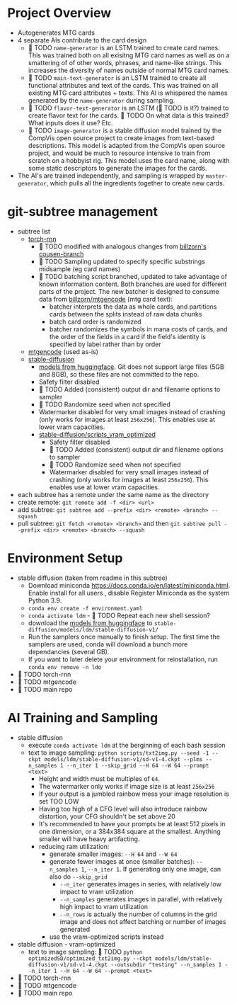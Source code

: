 # Project Overview
* Autogenerates MTG cards
* 4 separate AIs contribute to the card design
    * &#x1F534; TODO ```name-generator``` is an LSTM trained to create card names. This was trained both on all exisitng MTG card names as well as on a smattering of of other words, phrases, and name-like strings. This increases the diversity of names outside of normal MTG card names.
    * &#x1F534; TODO ```main-text-generator``` is an LSTM trained to create all functional attributes and text of the cards. This was trained on all existing MTG card attributes + texts. This AI is whispered the names generated by the ```name-generator``` during sampling.
    * &#x1F534; TODO ```flavor-text-generator``` is an LSTM (&#x1F534; TODO is it?) trained to create flavor text for the cards. &#x1F534; TODO On what data is this trained? What inputs does it use? Etc.
    * &#x1F534; TODO ```image-generator``` is a stable diffusion model trained by the CompVis open source project to create images from text-based descriptions. This model is adapted from the CompVis open source project, and would be much to resource intensive to train from scratch on a hobbyist rig. This model uses the card name, along with some static descriptors to generate the images for the cards.
* The AI's are trained independently, and sampling is wrapped by ```master-generator```, which pulls all the ingredients together to create new cards.


# git-subtree management
* subtree list
	* [torch-rnn](https://github.com/jcjohnson/torch-rnn)
	    * &#x1F534; TODO modified with analogous changes from [billzorn's cousen-branch](https://github.com/billzorn/mtg-rnn)
	    * &#x1F534; TODO Sampling updated to specify specific substrings midsample (eg card names)
	    * &#x1F534; TODO batching script branched, updated to take advantage of known information content. Both branches are used for different parts of the project. The new batcher is designed to consume data from [billzorn/mtgencode](https://github.com/billzorn/mtgencode) (mtg card text):
	        * batcher interprets the data as whole cards, and partitions cards between the splits instead of raw data chunks
	        * batch card order is randomized
	        * batcher randomizes the symbols in mana costs of cards, and the order of the fields in a card if the field's identity is specified by label rather than by order
	* [mtgencode](https://github.com/billzorn/mtgencode.git) (used as-is)
	* [stable-diffusion](https://github.com/CompVis/stable-diffusion.git)
	    * [models from huggingface](https://huggingface.co/CompVis/stable-diffusion-v-1-4-original). Git does not support large files (5GB and 8GB), so these files are not committed to the repo.
	    * Safety filter disabled
	    * &#x1F534; TODO Added (consistent) output dir and filename options to sampler
	    * &#x1F534; TODO Randomize seed when not specified
	    * Watermarker disabled for very small images instead of crashing (only works for images at least ```256x256```). This enables use at lower vram capacities.
		* [stable-diffusion/scripts_vram_optimized](https://github.com/basujindal/stable-diffusion.git)
		    * Safety filter disabled
		    * &#x1F534; TODO Added (consistent) output dir and filename options to sampler
		    * &#x1F534; TODO Randomize seed when not specified
		    * Watermarker disabled for very small images instead of crashing (only works for images at least ```256x256```). This enables use at lower vram capacities.
* each subtree has a remote under the same name as the directory
* create remote: ```git remote add -f <dir> <url>```
* add subtree: ```git subtree add --prefix <dir> <remote> <branch> --squash```
* pull subtree: ```git fetch <remote> <branch>``` and then ```git subtree pull --prefix <dir> <remote> <branch> --squash```


# Environment Setup
* stable diffusion (taken from readme in this subtree)
    * Download miniconda https://docs.conda.io/en/latest/miniconda.html. Enable install for all users , disable Register Miniconda as the system Python 3.9.
    * ```conda env create -f environment.yaml```
    * ```conda activate ldm``` - &#x1F534; TODO Repeat each new shell session?
    * download the [models from huggingface](https://huggingface.co/CompVis/stable-diffusion-v-1-4-original) to ```stable-diffusion/models/ldm/stable-diffusion-v1/```
    * Run the samplers once manually to finish setup. The first time the samplers are used, conda will download a bunch more dependancies (several GB).
    * If you want to later delete your environment for reinstallation, run ```conda env remove -n ldo```
* &#x1F534; TODO torch-rnn
* &#x1F534; TODO mtgencode
* &#x1F534; TODO main repo

# AI Training and Sampling
* stable diffusion
	* execute ```conda activate ldm``` at the berginning of each bash session
    * text to image sampling: ```python scripts/txt2img.py --seed -1 --ckpt models/ldm/stable-diffusion-v1/sd-v1-4.ckpt --plms --n_samples 1 --n_iter 1 --skip_grid --H 64 --W 64 --prompt <text>```
    	* Height and width must be multiples of ```64```.
    	* The watermarker only works if image size is at least ```256x256```
    	* If your output is a jumbled rainbow mess your image resolution is set TOO LOW
    	* Having too high of a CFG level will also introduce rainbow distortion, your CFG shouldn't be set above 20
    	* It's recommended to have your prompts be at least 512 pixels in one dimension, or a 384x384 square at the smallest. Anything smaller will have heavy artifacting.
    	* reducing ram utilization:
    	    * generate smaller images: ```--H 64``` and ```--W 64```
    	    * generate fewer images at once (smaller batches): ```--n_samples 1```, ```--n_iter 1```. If generating only one image, can also do ```--skip_grid```
    	        * ```--n_iter``` generates images in series, with relatively low impact to vram utilization
    	        * ```--n_samples``` generates images in parallel, with relatively high impact to vram utilization
    	        * ```--n_rows``` is actually the number of columns in the grid image and does not affect batching or number of images generated
    	    * use the vram-optimized scripts instead
* stable diffusion - vram-optimized
    * text to image sampling: &#x1F534; TODO ```python optimizedSD/optimized_txt2img.py --ckpt models/ldm/stable-diffusion-v1/sd-v1-4.ckpt --outsubdir "testing" --n_samples 1 --n_iter 1 --H 64 --W 64 --prompt <text>```
* &#x1F534; TODO torch-rnn
* &#x1F534; TODO mtgencode
* &#x1F534; TODO main repo
